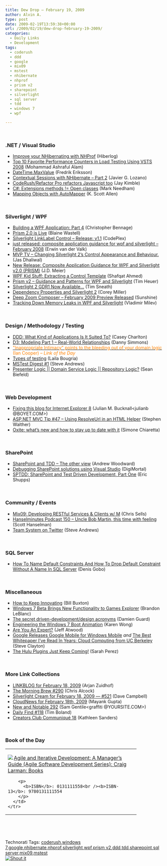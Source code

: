 ```yaml
---
title: Dew Drop – February 19, 2009
author: Alvin A.
type: post
date: 2009-02-19T13:59:38+00:00
url: /2009/02/19/dew-drop-february-19-2009/
categories:
  - Daily Links
  - Development
tags:
  - coderush
  - ddd
  - google
  - mix09
  - mstest
  - nhibernate
  - nhprof
  - prism v2
  - sharepoint
  - silverlight
  - sql server
  - tdd
  - windows 7
  - wpf

---
```

&#160;

### .NET / Visual Studio

  * [Improve your NHibernating with NHProf][1] (Hiberlog)
  * [Top 10 Favorite Performance Counters in Load Testing Using VSTS 2008][2] (Mohammad Ashraful Alam)
  * [DateTime.MaxValue][3] (Fredrik Eriksson)
  * [Contextual Sessions with NHibernate – Part 2][4] (Javier G. Lozano)
  * [CodeRush/Refactor Pro refactors Javascript too][5] (Jay Kimble)
  * [C#: Extensions methods != Open classes][6] (Mark Needham)
  * [Mapping Objects with AutoMapper][7] (K. Scott Allen)

&#160;

### Silverlight / WPF

  * [Building a WPF Application: Part 4][8] (Christopher Bennage)
  * [Prism 2.0 is Live][9] (Blaine Wastell)
  * [Silverlight LinkLabel Control &#8211; Release: v1.1][10] (CodePlex)
  * [just released: composite application guidance for wpf and silverlight – February 2008][11] (Erwin van der Valk)
  * [MVP TV &#8211; Changing Silverlight 2’s Control Appearance and Behaviour.][12] (Jas Dhaliwal)
  * [New Release: Composite Application Guidance for WPF and Silverlight v2.0 (PRISM)][13] (J.D. Meier)
  * [WPF Kid Stuff: Extracting a Control Template][14] (Shafqat Ahmed)
  * [Prism v2 – Guidance and Patterns for WPF and Silverlight][15] (Tim Heuer)
  * [Silverlight 2 GDR1 Now Available&#8230;][16] (Tim Sneath)
  * [Dependency Properties and Silverlight 2][17] (Corey Miller)
  * [Deep Zoom Composer – February 2009 Preview Released][18] (Sunshine)
  * [Tracking Down Memory Leaks in WPF and Silverlight][19] (Vladimir Milev)

&#160;

### Design / Methodology / Testing

  * [DDD: What Kind of Applications Is It Suited To?][20] (Casey Charlton)
  * [D3: Modeling Part 1 – Real-World Relationships][21] (Danny Simmons)
  * [<font color="#ff8000">"Inappropriate Intimacy" points to the bleeding out of your domain logic</font>][22] <font color="#ff8000">(Ian Cooper)<em> – Link of the Day</em></font>
  * [Types of testing][23] (Laila Bougria)
  * [MSTest Digest #1][24] (Steve Andrews)
  * [Presenter Logic || Domain Service Logic || Repository Logic?][25] (Sean Biefeld)

&#160;

### Web Development

  * [Fixing this blog for Internet Explorer 8][26] (Julian M. Bucknall<julianb @BOYET.COM>)
  * [ASP.NET MVC Tip #47 – Using ResolveUrl in an HTML Helper][27] (Stephen Walther)
  * [Oxite: what’s new and how to stay up to date with it][28] (Simone Chiaretta)

&#160;

### SharePoint

  * [SharePoint and TDD – The other view][29] (Andrew Woodward)
  * [Debugging SharePoint solutions using Visual Studio][30] (DigiMortal)
  * [SPTDD: SharePoint and Test Driven Development, Part One][31] (Eric Shupps)

&#160;

### Community / Events

  * [Mix09: Developing RESTful Services & Clients w/ M][32] (Chris Sells)
  * [Hanselminutes Podcast 150 &#8211; Uncle Bob Martin, this time with feeling][33] (Scott Hanselman)
  * [Team System on Twitter][34] (Steve Andrews)

&#160;

### SQL Server

  * [How To Name Default Constraints And How To Drop Default Constraint Without A Name In SQL Server][35] (Denis Gobo)

&#160;

### Miscellaneous

  * [How to Keep Innovating][36] (Bill Buxton)
  * [Windows 7 Beta Brings New Functionality to Games Explorer][37] (Brandon LeBlanc)
  * [The secret driven-development/design acronyms][38] (Damien Guard)
  * [Engineering the Windows 7 Boot Animation][39] (Karen Wong)
  * [Are You An Expert?][40] (Jeff Atwood)
  * [Google Releases Google Mobile for Windows Mobile][41] _and_&#160;[The Best Whitepaper I’ve Read In Years: Cloud Computing from UC Berkeley][42] (Steve Clayton)
  * [The Hulu Plugins Just Keep Coming!][43] (Sarah Perez)

&#160;

### More Link Collections

  * [LINKBLOG for February 18, 2009][44] (Arjan Zuidhof)
  * [The Morning Brew #290][45] (Chris Alcock)
  * [Silverlight Cream for February 18, 2009 &#8212; #521][46] (Dave Campbell)
  * [CloudNews for February 18th, 2009][47] (Mayank Gupta)
  * [New and Notable 292][48] (Sam Gentile<graffiti @YOURSITE.COM>)
  * [Daily Find #118][49] (Tim Boland)
  * [Creators Club Communiqué 18][50] (Kathleen Sanders)

&#160;

### Book of the Day

<div style="padding-bottom: 0px; margin: 0px; padding-left: 0px; padding-right: 0px; display: inline; float: none; padding-top: 0px" id="scid:7dc1bd33-94bd-46fd-a20b-0131235bcd47:e54a0457-1305-49c1-9b06-fcae87abe059" class="wlWriterSmartContent">
  <table cellspacing="0" cellpadding="2" width="400" border="0" unselectable="on">
    <tr>
      <td valign="top" width="400">
        <p>
          <a title="Agile and Iterative Development: A Manager's Guide (Agile Software Development Series): Craig Larman: Books" href="http://www.amazon.com/exec/obidos/ASIN/0131111558/alvinashcraft-20"><img data-recalc-dims="1" decoding="async" src="https://i0.wp.com/images.amazon.com/images/P/0131111558.01.MZZZZZZZ.jpg?w=660" border="0" align="left" style="float:left" />Agile and Iterative Development: A Manager&#8217;s Guide (Agile Software Development Series): Craig Larman: Books</a>
        </p>
        
        <p>
          <b>ISBN</b>: 0131111558<br /><b>ISBN-13</b>: 9780131111554
        </p>
      </td>
    </tr>
  </table>
</div>

&#160;

<div style="padding-bottom: 0px; margin: 0px; padding-left: 0px; padding-right: 0px; display: inline; float: none; padding-top: 0px" id="scid:C16BAC14-9A3D-4c50-9394-FBFEF7A93539:6793a33f-49ec-4e3e-b998-7a6d5ad98534" class="wlWriterSmartContent">
  <!--dotnetkickit-->
</div>

&#160;

<div style="padding-bottom: 0px; margin: 0px; padding-left: 0px; padding-right: 0px; display: inline; float: none; padding-top: 0px" id="scid:0767317B-992E-4b12-91E0-4F059A8CECA8:6113caef-0eff-40b6-acf9-4644cbc3721b" class="wlWriterSmartContent">
  Technorati Tags: <a href="http://technorati.com/tags/coderush" rel="tag">coderush</a>,<a href="http://technorati.com/tags/windows+7" rel="tag">windows 7</a>,<a href="http://technorati.com/tags/google" rel="tag">google</a>,<a href="http://technorati.com/tags/nhibernate" rel="tag">nhibernate</a>,<a href="http://technorati.com/tags/nhprof" rel="tag">nhprof</a>,<a href="http://technorati.com/tags/silverlight" rel="tag">silverlight</a>,<a href="http://technorati.com/tags/wpf" rel="tag">wpf</a>,<a href="http://technorati.com/tags/prism+v2" rel="tag">prism v2</a>,<a href="http://technorati.com/tags/ddd" rel="tag">ddd</a>,<a href="http://technorati.com/tags/tdd" rel="tag">tdd</a>,<a href="http://technorati.com/tags/sharepoint" rel="tag">sharepoint</a>,<a href="http://technorati.com/tags/sql+server" rel="tag">sql server</a>,<a href="http://technorati.com/tags/mix09" rel="tag">mix09</a>,<a href="http://technorati.com/tags/mstest" rel="tag">mstest</a>
</div>

<div class="wlWriterHeaderFooter" style="margin:0px; padding:0px 0px 0px 0px;">
  <div class="shoutIt">
    <a rev="vote-for" href="http://dotnetshoutout.com/Submit?url=http%3a%2f%2fwww.alvinashcraft.com%2f2009%2f02%2f19%2fdew-drop-february-19-2009%2f&title=Dew+Drop+-+February+19%2c+2009"><img decoding="async" alt="Shout it" src="http://dotnetshoutout.com/image.axd?url=https://morningdew-bpc6g3a0fgaxdxcu.eastus2-01.azurewebsites.net/2009/02/19/dew-drop-february-19-2009/" style="border:0px" /></a>
  </div>
</div>

 [1]: http://hiberlog.wordpress.com/2009/02/17/improve-your-nhibernating-with-nhprof/
 [2]: http://geekswithblogs.net/joycsharp/archive/2009/02/19/top-10-favorite-performance-counters-in-web-site-load-testing.aspx
 [3]: http://csharp.tc/2009/02/datetimemaxvalue/
 [4]: http://feeds.feedburner.com/~r/lozanotek/~3/542779310/Contextual_Sessions_with_NHibernate_ndash_Part_2.aspx
 [5]: http://feeds.feedburner.com/~r/TheRuntime/~3/542526635/coderushrefactor-pro-refactors-javascript-too.aspx
 [6]: http://feedproxy.google.com/~r/MarkNeedham/~3/b38TxETiqog/
 [7]: http://odetocode.com/Blogs/scott/archive/2009/02/18/12563.aspx
 [8]: http://feeds.dzone.com/~r/zones/dotnet/~3/542845049/building-wpf-application-part-0
 [9]: http://blogs.msdn.com/blaine/archive/2009/02/18/prism-2-0-is-live.aspx
 [10]: http://www.codeplex.com/SilverlightLinkLabel/Release/ProjectReleases.aspx?ReleaseId=23383
 [11]: http://blogs.msdn.com/erwinvandervalk/archive/2009/02/18/just-released-composite-application-guidance-for-wpf-and-silverlight-february-2008.aspx
 [12]: http://blogs.msdn.com/mvpawardprogram/archive/2009/02/19/mvp-tv-changing-silverlight-2-s-control-appearance-and-behaviour.aspx
 [13]: http://blogs.msdn.com/jmeier/archive/2009/02/18/new-release-composite-application-guidance-for-wpf-and-silverlight-v2-0-prism.aspx
 [14]: http://feeds.dzone.com/~r/zones/dotnet/~3/542856750/wpf-kid-stuff-extracting
 [15]: http://feeds.timheuer.com/~r/timheuer/~3/FMqb2J1IfIs/prism-2-released-composite-guidance-for-silverlight-lob.aspx
 [16]: http://blogs.msdn.com/tims/archive/2009/02/18/silverlight-2-gdr1-now-available.aspx
 [17]: http://feeds.dzone.com/~r/zones/dotnet/~3/542845048/dependency-properties-and
 [18]: http://feedproxy.google.com/~r/liveside/~3/u02Y-BLXP4E/deep-zoom-composer-february-2009-preview-released.aspx
 [19]: http://blogs.telerik.com/VladimirMilev/Posts/09-02-05/Tracking_down_memory_leaks_in_WPF_and_Silverlight.aspx
 [20]: http://feeds.feedburner.com/~r/Devlicious/~3/542673241/ddd-what-kind-of-applications-is-it-suited-to.aspx
 [21]: http://blogs.msdn.com/dsimmons/archive/2009/02/18/d3-modeling-part-1-real-world-relationships.aspx
 [22]: http://feeds.feedburner.com/~r/CodeBetter/~3/543114637/quot-inappropriate-intimacy-quot-points-to-the-bleeding-out-of-your-domain-logic.aspx
 [23]: http://feedproxy.google.com/~r/nocturnvision/~3/ihlF_2fkcFg/
 [24]: http://www.platinumbay.com/blogs/dotneticated/archive/2009/02/19/mstest-digest-1.aspx
 [25]: http://feedproxy.google.com/~r/LosTechies/~3/0F57DRVa3T0/presenter-logic-domain-service-logic-repository-logic.aspx
 [26]: http://blog.boyet.com/blog/blog/fixing-this-blog-for-internet-explorer-8/
 [27]: http://feeds.feedburner.com/~r/StephenWalther/~3/542570815/asp.net-mvc-tip-47-ndash-using-resolveurl-in-an-html.aspx
 [28]: http://feedproxy.google.com/~r/Codeclimber/~3/6R24WorwlnQ/oxite-whatrsquos-new-and-how-to-stay-up-to-date.aspx
 [29]: http://feeds.feedburner.com/~r/sharepointmvpblogs/~3/542887442/
 [30]: http://feedproxy.google.com/~r/gunnarpeipman/~3/5HXKn7Qoyq0/debugging-sharepoint-solutions-using-visual-studio.aspx
 [31]: http://feeds.feedburner.com/~r/sharepointmvpblogs/~3/542811688/ViewPost.aspx
 [32]: http://www.sellsbrothers.com/news/showTopic.aspx?ixTopic=2249
 [33]: http://feedproxy.google.com/~r/ScottHanselman/~3/E_ZbKmDPw6k/HanselminutesPodcast150UncleBobMartinThisTimeWithFeeling.aspx
 [34]: http://www.platinumbay.com/blogs/dotneticated/archive/2009/02/18/team-system-on-twitter.aspx
 [35]: http://blogs.lessthandot.com/index.php/DataMgmt/DBProgramming/how-to-name-default-constraints-and-how-
 [36]: http://research.microsoft.com/en-us/news/headlines/buxton-021809.aspx
 [37]: http://windowsteamblog.com/blogs/windowsexperience/archive/2009/02/18/windows-7-beta-brings-new-functionality-to-games-explorer.aspx
 [38]: http://damieng.com/blog/2009/02/18/the-secret-driven-developmentdesign-acronyms
 [39]: http://blogs.msdn.com/e7/archive/2009/02/18/engineering-the-windows-7-boot-animation.aspx
 [40]: http://www.codinghorror.com/blog/archives/001226.html
 [41]: http://blogs.msdn.com/stevecla01/archive/2009/02/18/google-releases-google-mobile-for-windows-mobile.aspx
 [42]: http://blogs.msdn.com/stevecla01/archive/2009/02/18/the-best-whitepaper-i-ve-read-in-years-cloud-computing-from-uc-berkeley.aspx
 [43]: http://on10.net/blogs/sarahintampa/The-Hulu-Plugins-Just-Keep-Coming/
 [44]: http://feedproxy.google.com/~r/ArjansWorld/~3/blVRbRvuZ1s/
 [45]: http://feedproxy.google.com/~r/ReflectivePerspective/~3/08ORUsHMyvs/
 [46]: http://geekswithblogs.net/WynApseTechnicalMusings/archive/2009/02/18/129530.aspx
 [47]: http://feedproxy.google.com/~r/CloudAve/~3/n4p40k4CEdY/cloudnews-for-february-18th-2009
 [48]: http://feeds.feedburner.com/~r/SamGentile/~3/542538588/
 [49]: http://feeds.feedburner.com/~r/techtoolblog/~3/542646359/daily-find-118
 [50]: http://blogs.msdn.com/xna/archive/2009/02/18/creators-club-communiqu-18.aspx